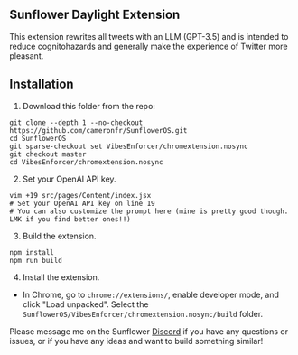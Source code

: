 ## Sunflower Daylight Extension

This extension rewrites all tweets with an LLM (GPT-3.5) and is intended to reduce cognitohazards and generally make the experience of Twitter more pleasant.

## Installation

1. Download this folder from the repo:
```
git clone --depth 1 --no-checkout https://github.com/cameronfr/SunflowerOS.git
cd SunflowerOS
git sparse-checkout set VibesEnforcer/chromextension.nosync
git checkout master
cd VibesEnforcer/chromextension.nosync
```

2. Set your OpenAI API key.
```
vim +19 src/pages/Content/index.jsx
# Set your OpenAI API key on line 19
# You can also customize the prompt here (mine is pretty good though. LMK if you find better ones!!)
```

3. Build the extension.
```
npm install
npm run build
```

4. Install the extension.
- In Chrome, go to `chrome://extensions/`, enable developer mode, and click "Load unpacked". Select the `SunflowerOS/VibesEnforcer/chromextension.nosync/build` folder.

Please message me on the Sunflower [Discord](https://discord.com/invite/zYmm5JuHkW) if you have any questions or issues, or if you have any ideas and want to build something similar!